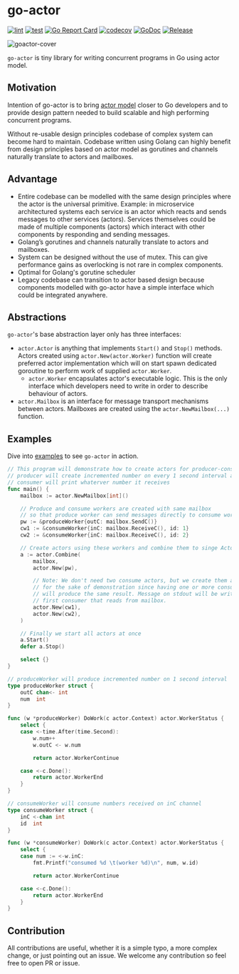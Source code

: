 # go-actor

[![lint](https://github.com/vladopajic/go-actor/actions/workflows/lint.yml/badge.svg?branch=main)](https://github.com/vladopajic/go-actor/actions/workflows/lint.yml)
[![test](https://github.com/vladopajic/go-actor/actions/workflows/test.yml/badge.svg?branch=main)](https://github.com/vladopajic/go-actor/actions/workflows/test.yml)
[![Go Report Card](https://goreportcard.com/badge/github.com/vladopajic/go-actor?cache=v1)](https://goreportcard.com/report/github.com/vladopajic/go-actor)
[![codecov](https://codecov.io/gh/vladopajic/go-actor/branch/main/graph/badge.svg?token=WYCKb1MLgl)](https://codecov.io/gh/vladopajic/go-actor)
[![GoDoc](https://godoc.org/github.com/vladopajic/go-actor?status.svg)](https://godoc.org/github.com/vladopajic/go-actor)
[![Release](https://img.shields.io/github/release/vladopajic/go-actor.svg?style=flat-square)](https://github.com/vladopajic/go-actor/releases/latest)

![goactor-cover](https://user-images.githubusercontent.com/4353513/185381081-2e2a07f3-c13a-4946-a250-b2cbe6588f60.png)

`go-actor` is tiny library for writing concurrent programs in Go using actor model.

## Motivation

Intention of go-actor is to bring [actor model](https://en.wikipedia.org/wiki/Actor_model) closer to Go developers and to provide design pattern needed to build scalable and high performing concurrent programs.

Without re-usable design principles codebase of complex system can become hard to maintain. Codebase written using Golang can highly benefit from design principles based on actor model as gorutines and channels naturally translate to actors and mailboxes.

## Advantage

- Entire codebase can be modelled with the same design principles where the actor is the universal primitive. Example: in microservice architectured systems each service is an actor which reacts and sends messages to other services (actors). Services themselves could be made of multiple components (actors) which interact with other components by responding and sending messages.
- Golang’s gorutines and channels naturally translate to actors and mailboxes.
- System can be designed without the use of mutex. This can give performance gains as overlocking is not rare in complex components.
- Optimal for Golang's gorutine scheduler
- Legacy codebase can transition to actor based design because components modelled with go-actor have a simple interface which could be integrated anywhere.



## Abstractions

`go-actor`'s base abstraction layer only has three interfaces:

- `actor.Actor` is anything that implements `Start()` and `Stop()` methods. Actors created using `actor.New(actor.Worker)` function will create preferred actor implementation which will on start spawn dedicated goroutine to perform work of supplied `actor.Worker`.
  - `actor.Worker` encapsulates actor's executable logic. This is the only interface which developers need to write in order to describe behaviour of actors.
- `actor.Mailbox` is an interface for message transport mechanisms between actors. Mailboxes are created using the `actor.NewMailbox(...)` function.


## Examples

Dive into [examples](https://github.com/vladopajic/go-actor-examples) to see `go-actor` in action.

```go
// This program will demonstrate how to create actors for producer-consumer use case, where
// producer will create incremented number on every 1 second interval and
// consumer will print whaterver number it receives
func main() {
	mailbox := actor.NewMailbox[int]()

	// Produce and consume workers are created with same mailbox
	// so that produce worker can send messages directly to consume worker
	pw := &produceWorker{outC: mailbox.SendC()}
	cw1 := &consumeWorker{inC: mailbox.ReceiveC(), id: 1}
	cw2 := &consumeWorker{inC: mailbox.ReceiveC(), id: 2}

	// Create actors using these workers and combine them to singe Actor
	a := actor.Combine(
		mailbox,
		actor.New(pw),

		// Note: We don't need two consume actors, but we create them anyway
		// for the sake of demonstration since having one or more consumers
		// will produce the same result. Message on stdout will be written by
		// first consumer that reads from mailbox.
		actor.New(cw1),
		actor.New(cw2),
	)

	// Finally we start all actors at once
	a.Start()
	defer a.Stop()

	select {}
}

// produceWorker will produce incremented number on 1 second interval
type produceWorker struct {
	outC chan<- int
	num  int
}

func (w *produceWorker) DoWork(c actor.Context) actor.WorkerStatus {
	select {
	case <-time.After(time.Second):
		w.num++
		w.outC <- w.num

		return actor.WorkerContinue

	case <-c.Done():
		return actor.WorkerEnd
	}
}

// consumeWorker will consume numbers received on inC channel
type consumeWorker struct {
	inC <-chan int
	id  int
}

func (w *consumeWorker) DoWork(c actor.Context) actor.WorkerStatus {
	select {
	case num := <-w.inC:
		fmt.Printf("consumed %d \t(worker %d)\n", num, w.id)

		return actor.WorkerContinue

	case <-c.Done():
		return actor.WorkerEnd
	}
}
```

## Contribution

All contributions are useful, whether it is a simple typo, a more complex change, or just pointing out an issue. We welcome any contribution so feel free to open PR or issue. 
